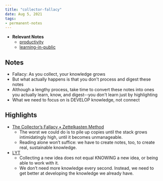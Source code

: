 ```yaml
---
title: "collector-fallacy"
date: Aug 5, 2021
tags:
- permanent-notes
---
```


- **Relevant Notes**
	- [productivity](content/moc/productivity.md)
	- [learning-in-public](content/notes/learning-in-public.md)


## Notes
- Fallacy: As you collect, your knowledge grows
- But what actually happens is that you don't process and digest these notes
- Although a lengthy process, take time to convert these notes into ones you actually learn, know, and digest--you don't learn just by highlighting
- What we need to focus on is DEVELOP knowledge, not connect

## Highlights
- [The Collector’s Fallacy • Zettelkasten Method](https://zettelkasten.de/posts/collectors-fallacy/?cmdid=N2TB21WOUDQWD2)
	- The worst we could do is to pile up copies until the stack grows intimidatingly high, until it becomes unmanageable.
	- Reading alone won’t suffice: we have to create notes, too, to create real, sustainable knowledge.
- [LYT](chloe-lyt/lyt-notes/LYT%20MOC.md)
	- Collecting a new idea does not equal KNOWING a new idea, or being able to work with it.
	- We don’t need more knowledge every second. Instead, we need to get better at developing the knowledge we already have.